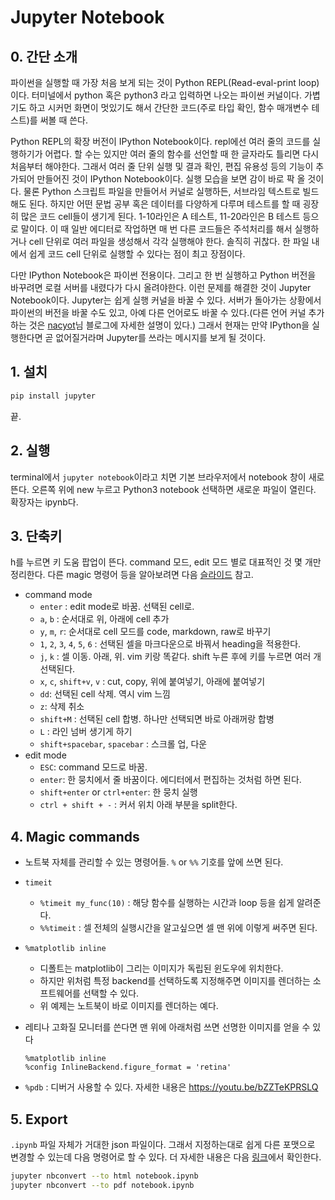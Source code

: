 # Jupyter Notebook

## 0. 간단 소개

파이썬을 실행할 때 가장 처음 보게 되는 것이 Python REPL(Read-eval-print loop)이다. 터미널에서 python 혹은 python3 라고 입력하면 나오는 파이썬 커널이다. 가볍기도 하고 시커먼 화면이 멋있기도 해서 간단한 코드(주로 타입 확인, 함수 매개변수 테스트)를 써볼 때 쓴다.

Python REPL의 확장 버전이 IPython Notebook이다. repl에선 여러 줄의 코드를 실행하기가 어렵다. 할 수는 있지만 여러 줄의 함수를 선언할 때 한 글자라도 틀리면 다시 처음부터 해야한다. 그래서 여러 줄 단위 실행 및 결과 확인, 편집 유용성 등의 기능이 추가되어 만들어진 것이 IPython Notebook이다. 실행 모습을 보면 감이 바로 팍 올 것이다. 물론 Python 스크립트 파일을 만들어서 커널로 실행하든, 서브라임 텍스트로 빌드해도 된다. 하지만 어떤 문법 공부 혹은 데이터를 다양하게 다루며 테스트를 할 때 굉장히 많은 코드 cell들이 생기게 된다. 1-10라인은 A 테스트, 11-20라인은 B 테스트 등으로 말이다. 이 때 일반 에디터로 작업하면 매 번 다른 코드들은 주석처리를 해서 실행하거나 cell 단위로 여러 파일을 생성해서 각각 실행해야 한다. 솔직히 귀찮다. 한 파일 내에서 쉽게 코드 cell 단위로 실행할 수 있다는 점이 최고 장점이다.

다만 IPython Notebook은 파이썬 전용이다. 그리고 한 번 실행하고 Python 버전을 바꾸려면 로컬 서버를 내렸다가 다시 올려야한다. 이런 문제를 해결한 것이 Jupyter Notebook이다. Jupyter는 쉽게 실행 커널을 바꿀 수 있다. 서버가 돌아가는 상황에서 파이썬의 버전을 바꿀 수도 있고, 아예 다른 언어로도 바꿀 수 있다.(다른 언어 커널 추가하는 것은 [nacyot](http://blog.nacyot.com/articles/2015-05-08-jupyter-multiple-pythons/)님 블로그에 자세한 설명이 있다.) 그래서 현재는 만약 IPython을 실행한다면 곧 없어질거라며 Jupyter를 쓰라는 메시지를 보게 될 것이다.

## 1. 설치

```sh
pip install jupyter
```

끝.

## 2. 실행

terminal에서 `jupyter notebook`이라고 치면 기본 브라우저에서 notebook 창이 새로 뜬다. 오른쪽 위에 new 누르고 Python3 notebook 선택하면 새로운 파일이 열린다. 확장자는 ipynb다.

## 3. 단축키

h를 누르면 키 도움 팝업이 뜬다. command 모드, edit 모드 별로 대표적인 것 몇 개만 정리한다. 다른 magic 명령어 등을 알아보려면 다음 [슬라이드](http://www.slideshare.net/TaeYoungLee1/20150306-ipython) 참고.

- command mode
    + `enter` : edit mode로 바꿈. 선택된 cell로.
    + `a`, `b` : 순서대로 위, 아래에 cell 추가
    + `y`, `m`, `r`: 순서대로 cell 모드를 code, markdown, raw로 바꾸기
    + `1`, `2`, `3`, `4`, `5`, `6` : 선택된 셀을 마크다운으로 바꿔서 heading을 적용한다.
    + `j`, `k` : 셀 이동. 아래, 위. vim 키랑 똑같다. shift 누른 후에 키를 누르면 여러 개 선택된다.
    + `x`, `c`, `shift+v`, `v` : cut, copy, 위에 붙여넣기, 아래에 붙여넣기
    + `dd`: 선택된 cell 삭제. 역시 vim 느낌
    + `z`: 삭제 취소
    + `shift+M` : 선택된 cell 합병. 하나만 선택되면 바로 아래꺼랑 합병
    + `L` : 라인 넘버 생기게 하기
    + `shift+spacebar`, `spacebar` : 스크롤 업, 다운
- edit mode
    + `ESC`: command 모드로 바꿈.
    + `enter`: 한 뭉치에서 줄 바꿈이다. 에디터에서 편집하는 것처럼 하면 된다.
    + `shift+enter` or `ctrl+enter`: 한 뭉치 실행
    + `ctrl + shift + -` : 커서 위치 아래 부분을 split한다.

## 4. Magic commands

- 노트북 자체를 관리할 수 있는 명령어들. `%` or `%%` 기호를 앞에 쓰면 된다.
- `timeit`
    + `%timeit my_func(10)` : 해당 함수를 실행하는 시간과 loop 등을 쉽게 알려준다.
    + `%%timeit` : 셀 전체의 실행시간을 알고싶으면 셀 맨 위에 이렇게 써주면 된다.
- `%matplotlib inline`
    + 디폴트는 matplotlib이 그리는 이미지가 독립된 윈도우에 위치한다.
    + 하지만 위처럼 특정 backend를 선택하도록 지정해주면 이미지를 렌더하는 소프트웨어를 선택할 수 있다.
    + 위 예제는 노트북이 바로 이미지를 렌더하는 예다.
- 레티나 고화질 모니터를 쓴다면 맨 위에 아래처럼 쓰면 선명한 이미지를 얻을 수 있다

    ```
    %matplotlib inline
    %config InlineBackend.figure_format = 'retina'
    ```

- `%pdb` : 디버거 사용할 수 있다. 자세한 내용은 https://youtu.be/bZZTeKPRSLQ

## 5. Export

`.ipynb` 파일 자체가 거대한 json 파일이다. 그래서 지정하는대로 쉽게 다른 포맷으로 변경할 수 있는데 다음 명령어로 할 수 있다. 더 자세한 내용은 다음 [링크](https://nbconvert.readthedocs.io/en/latest/usage.html)에서 확인한다.

```sh
jupyter nbconvert --to html notebook.ipynb
jupyter nbconvert --to pdf notebook.ipynb
```
